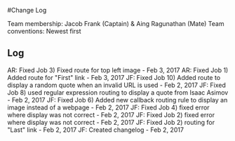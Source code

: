 #Change Log

Team membership:  Jacob Frank (Captain) & Aing Ragunathan (Mate)
Team conventions: 
Newest first 

## Log
AR: Fixed Job 3) Fixed route for top left image - Feb 3, 2017
AR: Fixed Job 1) Added route for "First" link - Feb 3, 2017
JF: Fixed Job 10) Added route to display a random quote when an invalid URL is used - Feb 2, 2017
JF: Fixed Job 8) used regular expression routing to display a quote from Isaac Asimov - Feb 2, 2017
JF: Fixed Job 6) Added new callback routing rule to display an image instead of a webpage - Feb 2, 2017
JF: Fixed Job 4) fixed error where display was not correct - Feb 2, 2017
JF: Fixed Job 2) fixed error where display was not correct - Feb 2, 2017
JF: Fixed Job 2) routing for "Last" link - Feb 2, 2017
JF: Created changelog - Feb 2, 2017